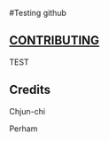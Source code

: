 #Testing github

## [CONTRIBUTING](https://github.com/deisuke1234/Testing/blob/master/CONTRIBUTING.md)

TEST
## Credits
Chjun-chi

Perham
